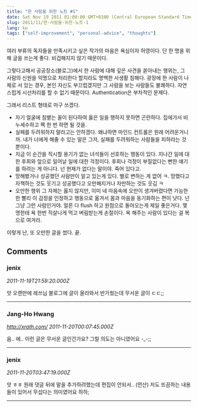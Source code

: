 ```yaml
---
title: "한 사람을 위한 노트 #1"
date: Sat Nov 19 2011 01:00:00 GMT+0100 (Central European Standard Time)
slug: 2011/11/한-사람을-위한-노트-1
lang: ko
tags: ["self-improvement", "personal-advice", "thoughts"]
---
```


여러 부류의 독자들을 만족시키고 싶은 작가의 마음은 욕심이자 허영이다. 단 한 명을 위해 글을 쓰는게 좋다. 비겁해지지 않기 때문이다.

그렇다고해서 공공장소(블로그)에서 한 사람에 대해 깊은 사견을 쏟아내는 행위는, 그 사람의 신원을 익명으로 처리한다 할지라도 명백한 사생활 침해다. 광장에 한 사람이 나체로 서 있는 경우, 본인 자신도 부끄럽겠지만 그 사람을 보는 사람들도 불쾌하다. 자연스럽게 시선처리를 할 수 없기 때문이다. Authentication은 부차적인 문제다.

그래서 리스트 형태로 마구 쓰겠다.

* 자기 얼굴에 침뱉는 꼴이 된다하여 옳은 일을 행하지 못하면 곤란하다. 집에가서 비누세수하고 팩 한 번 하면 될 것을.
* 실패를 두려워하지 말라고는 안하겠다. 왜냐하면 마인드 컨트롤은 원래 어려운거니까. 내가 너에게 해줄 수 있는 말은 그저, 실패를 두려워하는 사람들을 피하라는 것 뿐이다.
* 지금 이 순간을 직시할 용기가 없는 녀석들이 선호하는 행동이 있다. 지나간 일에 대한 후회와 앞으로 일어날 일에 대한 걱정이다. 후회나 걱정이 부질없다는 뻔한 얘기를 하려는 게 아니다. 넌 현재가 없다는 말이야. 죽어 있다고.
* 망해봤거나 성공했던 사람만이 알고 있는게 있다. 별로 변하는 게 없어 ㅋ. 망했다고 자책하는 것도 웃기고 성공했다고 오만해지거나 자만하는 것도 웃김 ㅋ
* 오만한 행위 그 자체는 옳지 않지만, 이미 네 마음속에 오만이 생겨버렸다면 가능한한 빨리 이 감정을 인정하고 행동으로 옮겨서 몸과 마음을 동기화하는 편이 낫다. 넌 그냥 그런 사람인거야. 얼른 다 flush 하고 원점으로 돌아오는게 제일 좋은거다. 몇명한테 욕 한번 직살나게 먹고 버림받는게 손절이다. 욕 해주는 사람이 있다는 걸 복으로 여겨라.

이렇게 난, 또 오만한 글을 썼다. 끝.

## Comments

### jenix
*2011-11-19T21:59:20.000Z*

앗 오랜만에 레쓰님 블로그에 글이 올라와서 반가웠는데 무서운 글이 ㄷㄷ;;

---

### Jang-Ho Hwang
*http://xrath.com/*
*2011-11-20T00:07:45.000Z*

음.. 에.. 이런 글은 무서운 글인건가요? 그럴 의도는 아니였어요 -_-;;

---

### jenix
*2011-11-20T03:47:19.000Z*

앗 ㅎㅎ 원래 댓글 뒤에 말을 추가하려했는데 편집이 안되서.. (먼산)
저도 뜨끔하는 내용들이 있어서 무섭다는 의미였어요 하하;

---
